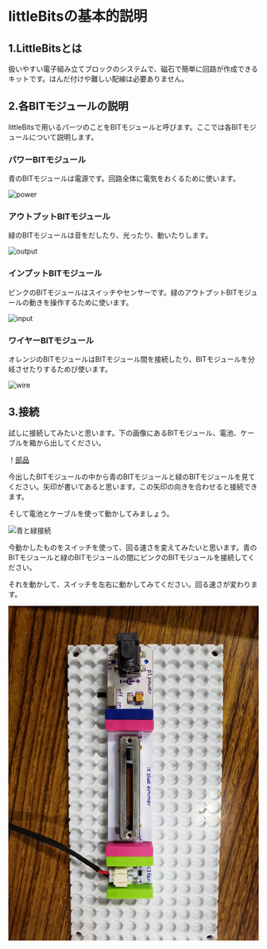 # littleBitsの基本的説明

## 1.LittleBitsとは

扱いやすい電子組み立てブロックのシステムで、磁石で簡単に回路が作成できるキットです。はんだ付けや難しい配線は必要ありません。

## 2.各BITモジュールの説明
littleBitsで用いるパーツのことをBITモジュールと呼びます。ここでは各BITモジュールについて説明します。

### パワーBITモジュール
青のBITモジュールは電源です。回路全体に電気をおくるために使います。

![power](power.jpg)

### アウトプットBITモジュール
緑のBITモジュールは音をだしたり、光ったり、動いたりします。

![output](output.jpg)

### インプットBITモジュール
ピンクのBITモジュールはスイッチやセンサーです。緑のアウトプットBITモジュールの動きを操作するために使います。

![input](input.jpg)

### ワイヤーBITモジュール
オレンジのBITモジュールはBITモジュール間を接続したり、BITモジュールを分岐させたりするためび使います。

![wire](wire.jpg)

## 3.接続
試しに接続してみたいと思います。下の画像にあるBITモジュール、電池、ケーブルを箱から出してください。

！[部品](buhin.jp)

今出したBITモジュールの中から青のBITモジュールと緑のBITモジュールを見てください。矢印が書いてあると思います。この矢印の向きを合わせると接続できます。

そして電池とケーブルを使って動かしてみましょう。

![青と緑接続](bluegreen.jpg)

今動かしたものをスイッチを使って、回る速さを変えてみたいと思います。青のBITモジュールと緑のBITモジュールの間にピンクのBITモジュールを接続してください。

それを動かして、スイッチを左右に動かしてみてください。回る速さが変わります。

![ピンク接続](pink.jpg)



